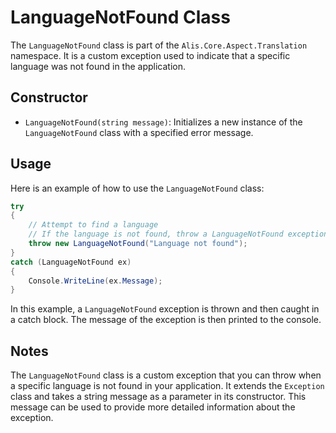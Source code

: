 # LanguageNotFound Class

The `LanguageNotFound` class is part of the `Alis.Core.Aspect.Translation` namespace. It is a custom exception used to
indicate that a specific language was not found in the application.

## Constructor

- `LanguageNotFound(string message)`: Initializes a new instance of the `LanguageNotFound` class with a specified error
  message.

## Usage

Here is an example of how to use the `LanguageNotFound` class:

```csharp
try
{
    // Attempt to find a language
    // If the language is not found, throw a LanguageNotFound exception
    throw new LanguageNotFound("Language not found");
}
catch (LanguageNotFound ex)
{
    Console.WriteLine(ex.Message);
}
```

In this example, a `LanguageNotFound` exception is thrown and then caught in a catch block. The message of the exception
is then printed to the console.

## Notes

The `LanguageNotFound` class is a custom exception that you can throw when a specific language is not found in your
application. It extends the `Exception` class and takes a string message as a parameter in its constructor. This message
can be used to provide more detailed information about the exception.
